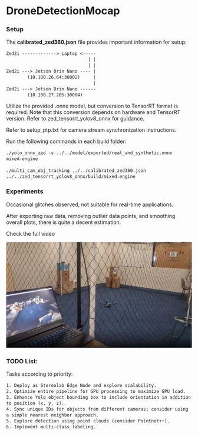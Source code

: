 # DroneDetectionMocap

### Setup

The **calibrated_zed360.json** file provides important information for setup:

```
Zed2i -------------> Laptop <-----          
                               | |
                               | |
Zed2i ---> Jetson Orin Nano ---- |
        (10.100.26.64:30002)     |
                                 |
Zed2i ---> Jetson Orin Nano ------
        (10.100.27.205:30004)
```

Utilize the provided .onnx model, but conversion to TensorRT format is required. Note that this conversion depends on hardware and TensorRT version. Refer to zed_tensorrt_yolov8_onnx for guidance.

Refer to setup_ptp.txt for camera stream synchronization instructions.

Run the following commands in each build folder:


```
./yolo_onnx_zed -s ../../model/exported/real_and_synthetic.onnx mixed.engine

./multi_cam_obj_tracking ../../calibrated_zed360.json ../../zed_tensorrt_yolov8_onnx/build/mixed.engine 
```

### Experiments

Occasional glitches observed, not suitable for real-time applications.

After exporting raw data, removing outlier data points, and smoothing overall plots, there is quite a decent estimation.

Check the full video

![How it look like](/images/test1.png)

### TODO List:

Tasks according to priority:

    1. Deploy as Stereolab Edge Node and explore scalability.
    2. Optimize entire pipeline for GPU processing to maximize GPU load.
    3. Enhance Yolo object bounding box to include orientation in addition to position (x, y, z).
    4. Sync unique IDs for objects from different cameras; consider using a simple nearest neighbor approach.
    5. Explore detection using point clouds (consider Pointnet++).
    6. Implement multi-class labeling.